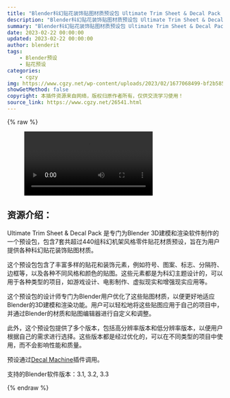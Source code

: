 ```yaml
---
title: "Blender科幻贴花装饰贴图材质预设包 Ultimate Trim Sheet & Decal Pack 1-7"
description: "Blender科幻贴花装饰贴图材质预设包 Ultimate Trim Sheet & Decal Pack 1-7"
summary: "Blender科幻贴花装饰贴图材质预设包 Ultimate Trim Sheet & Decal Pack 1-7"
date: 2023-02-22 00:00:00
updated: 2023-02-22 00:00:00
author: blenderit
tags: 
    - Blender预设
    - 贴花预设
categories:
    - cgzy
img: https://www.cgzy.net/wp-content/uploads/2023/02/1677068499-bf2b585aaeb7a04.jpg
showGetMethod: false
copyright: 本插件资源来自网络，版权归原作者所有，仅供交流学习使用！
source_link: https://www.cgzy.net/26541.html
---
```


{% raw %}
<figure class="wp-block-video aligncenter"><video controls src="https://cloud.video.taobao.com/play/u/717183932/p/1/e/6/t/1/398339741050.mp4"></video></figure><div class="wp-block-pandastudio-title"><div class="title_style_01"><h2 id="h2-0">资源介绍：</h2></div></div><p class="is-style-text-indent-2em">Ultimate Trim Sheet &amp; Decal Pack 是专门为Blender 3D建模和渲染软件制作的一个预设包，包含7套共超过440组科幻机架风格零件贴花材质预设，旨在为用户提供各种科幻贴花装饰贴图材质。</p><p>这个预设包包含了丰富多样的贴花和装饰元素，例如符号、图案、标志、分隔符、边框等，以及各种不同风格和颜色的贴图。这些元素都是为科幻主题设计的，可以用于各种类型的项目，如游戏设计、电影制作、虚拟现实和增强现实应用等。</p><p>这个预设包的设计师专门为Blender用户优化了这些贴图材质，以便更好地适应Blender的3D建模和渲染功能。用户可以轻松地将这些贴图应用于自己的项目中，并通过Blender的材质和贴图编辑器进行自定义和调整。</p><p>此外，这个预设包提供了多个版本，包括高分辨率版本和低分辨率版本，以便用户根据自己的需求进行选择。这些版本都是经过优化的，可以在不同类型的项目中使用，而不会影响性能和质量。</p><p>预设通过<a href="https://www.cgzy.net/9927.html" data-type="URL" data-id="https://www.cgzy.net/9927.html" target="_blank" rel="noreferrer noopener">Decal Machine</a>插件调用。</p><div class="wp-block-pandastudio-tips"><div class="tip success "><p>支持的Blender软件版本：3.1, 3.2, 3.3</p>
</div></div>
<div style="display: none">cgzy</div>
{% endraw %}